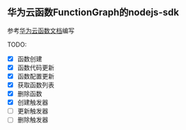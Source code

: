 ## 华为云函数FunctionGraph的nodejs-sdk

参考[华为云函数文档](https://support.huaweicloud.com/functiongraph/index.html)编写

TODO:

+ [x] 函数创建
+ [x] 函数代码更新
+ [x] 函数配置更新
+ [x] 获取函数列表
+ [x] 删除函数
+ [x] 创建触发器
+ [ ] 更新触发器
+ [ ] 删除触发器